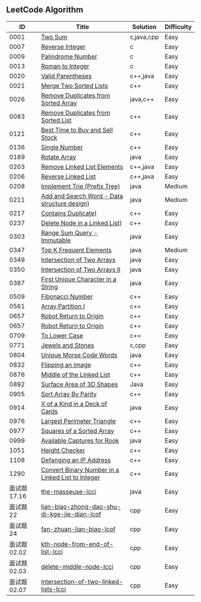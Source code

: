 ## LeetCode Algorithm
| ID | Title | Solution | Difficulty |
| ------ | ------ | ------ | ------ |
| 0001 | [Two Sum](https://leetcode-cn.com/problems/two-sum/) | c,java,cpp | Easy |
| 0007 | [Reverse Integer](https://leetcode-cn.com/problems/reverse-integer/) | c | Easy |
| 0009 | [Palindrome Number](https://leetcode-cn.com/problems/palindrome-number/) | c | Easy |
| 0013 | [Roman to Integer](https://leetcode-cn.com/problems/roman-to-integer/) | c | Easy |
| 0020 | [Valid Parentheses](https://leetcode-cn.com/problems/valid-parentheses/) | c++,java | Easy |
| 0021 | [Merge Two Sorted Lists](https://leetcode-cn.com/problems/merge-two-sorted-lists/) | c++ | Easy |
| 0026 | [Remove Duplicates from Sorted Array](https://leetcode-cn.com/problems/remove-duplicates-from-sorted-array) | java,c++ | Easy |
| 0083 | [Remove Duplicates from Sorted List](https://leetcode-cn.com/problems/remove-duplicates-from-sorted-list/) | c++ | Easy |
| 0121 | [Best Time to Buy and Sell Stock](https://leetcode-cn.com/problems/best-time-to-buy-and-sell-stock/) | c++ | Easy |
| 0136 | [Single Number](https://leetcode-cn.com/problems/single-number/) | c++ | Easy |
| 0189 | [Rotate Array](https://leetcode-cn.com/problems/rotate-array) | java | Easy |
| 0203 | [Remove Linked List Elements](https://leetcode-cn.com/problems/remove-linked-list-elements/) | c++,java | Easy |
| 0206 | [Reverse Linked List](https://leetcode-cn.com/problems/reverse-linked-list/) | c++,java | Easy |
| 0208 | [Implement Trie (Prefix Tree)](https://leetcode-cn.com/problems/implement-trie-prefix-tree/) | java | Medium |
| 0211 | [Add and Search Word - Data structure design)](https://leetcode-cn.com/problems/add-and-search-word-data-structure-design/) | java | Medium |
| 0217 | [Contains Duplicate)](https://leetcode-cn.com/problems/contains-duplicate/) | c++ | Easy |
| 0237 | [Delete Node in a Linked List)](https://leetcode-cn.com/problems/delete-node-in-a-linked-list/) | c++ | Easy |
| 0303 | [Range Sum Query - Immutable](https://leetcode-cn.com/problems/range-sum-query-immutable/) | java | Easy |
| 0347 | [Top K Frequent Elements](https://leetcode-cn.com/problems/top-k-frequent-elements/) | java | Medium |
| 0349 | [Intersection of Two Arrays](https://leetcode-cn.com/problems/intersection-of-two-arrays/) | java | Easy |
| 0350 | [Intersection of Two Arrays II](https://leetcode-cn.com/problems/intersection-of-two-arrays-ii/) | java | Easy |
| 0387 | [First Unique Character in a String](https://leetcode-cn.com/problems/first-unique-character-in-a-string/) | java | Easy |
| 0509 | [Fibonacci Number](https://leetcode-cn.com/problems/fibonacci-number/) | c++ | Easy |
| 0561 | [Array Partition I](https://leetcode-cn.com/problems/array-partition-i) | c++ | Easy |
| 0657 | [Robot Return to Origin](https://leetcode-cn.com/problems/robot-return-to-origin/) | c++ | Easy |
| 0657 | [Robot Return to Origin](https://leetcode-cn.com/problems/robot-return-to-origin/) | c++ | Easy |
| 0709 | [To Lower Case](https://leetcode-cn.com/problems/to-lower-case/) | c++ | Easy |
| 0771 | [Jewels and Stones](https://leetcode-cn.com/problems/jewels-and-stones/) | c,cpp | Easy |
| 0804 | [Unique Morse Code Words](https://leetcode-cn.com/problems/unique-morse-code-words/) | java | Easy |
| 0832 | [Flipping an Image](https://leetcode-cn.com/problems/flipping-an-image/) | c++ | Easy |
| 0876 | [Middle of the Linked List](https://leetcode-cn.com/problems/middle-of-the-linked-list/) | c++ | Easy |
| 0892 | [Surface Area of 3D Shapes](https://leetcode-cn.com/problems/surface-area-of-3d-shapes/) | Java | Easy |
| 0905 | [Sort Array By Parity](https://leetcode-cn.com/problems/sort-array-by-parity/) | c++ | Easy |
| 0914 | [X of a Kind in a Deck of Cards](https://leetcode-cn.com/problems/x-of-a-kind-in-a-deck-of-cards/) | java | Easy |
| 0976 | [Largest Perimeter Triangle](https://leetcode-cn.com/problems/largest-perimeter-triangle/) | c++ | Easy |
| 0977 | [Squares of a Sorted Array](https://leetcode-cn.com/problems/squares-of-a-sorted-array/) | c++ | Easy |
| 0999 | [Available Captures for Rook](https://leetcode-cn.com/problems/available-captures-for-rook/) | java | Easy |
| 1051 | [Height Checker](https://leetcode-cn.com/problems/height-checker/) | c++ | Easy |
| 1108 | [Defanging an IP Address](https://leetcode-cn.com/problems/defanging-an-ip-address/) | c++ | Easy |
| 1290 | [Convert Binary Number in a Linked List to Integer](https://leetcode-cn.com/problems/convert-binary-number-in-a-linked-list-to-integer/) | c++ | Easy |
| 面试题 17.16 | [the-masseuse-lcci](https://leetcode-cn.com/problems/the-masseuse-lcci/) | java | Easy |
| 面试题 22 | [lian-biao-zhong-dao-shu-di-kge-jie-dian-lcof](https://leetcode-cn.com/problems/lian-biao-zhong-dao-shu-di-kge-jie-dian-lcof/) | cpp | Easy |
| 面试题 24 | [fan-zhuan-lian-biao-lcof](https://leetcode-cn.com/problems/fan-zhuan-lian-biao-lcof/) | cpp | Easy |
| 面试题 02.02 | [kth-node-from-end-of-list-lcci](https://leetcode-cn.com/problems/kth-node-from-end-of-list-lcci/) | cpp | Easy |
| 面试题 02.03 | [delete-middle-node-lcci](https://leetcode-cn.com/problems/delete-middle-node-lcci/) | cpp | Easy |
| 面试题 02.07 | [intersection-of-two-linked-lists-lcci](https://leetcode-cn.com/problems/intersection-of-two-linked-lists-lcci/) | cpp | Easy |